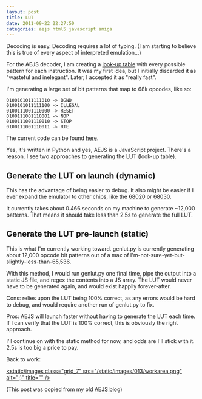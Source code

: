 ```yaml
---
layout: post
title: LUT
date: 2011-09-22 22:27:50
categories: aejs html5 javascript amiga
---
```


Decoding is easy. Decoding requires a lot of typing. (I am starting to believe this is true of every aspect of interpreted emulation...)


For the AEJS decoder, I am creating a [look-up table](http://en.wikipedia.org/wiki/Lookup_table) with every possible pattern for each instruction. It was my first idea, but I initially discarded it as "wasteful and inelegant". Later, I accepted it as "really fast".


I'm generating a large set of bit patterns that map to 68k opcodes, like so:

    0100101011111010 -> BGND
    0100101011111100 -> ILLEGAL
    0100111001110000 -> RESET
    0100111001110001 -> NOP
    0100111001110010 -> STOP
    0100111001110011 -> RTE

The current code can be found [here](https://github.com/mwcz/AEJS/blob/master/src/genlut.py).


Yes, it's written in Python and yes, AEJS is a JavaScript project.  There's a reason.  I see two approaches to generating the LUT (look-up table).


Generate the LUT on launch (dynamic)
------------------------------------


This has the advantage of being easier to debug.  It also might be easier if I ever expand the emulator to other chips, like the [68020](http://en.wikipedia.org/wiki/Motorola_68020) or [68030](http://en.wikipedia.org/wiki/Motorola_68030).


It currently takes about 0.466 seconds on my machine to generate ~12,000 patterns.  That means it should take less than 2.5s to generate the full LUT.



Generate the LUT pre-launch (static)
------------------------------------

This is what I'm currently working toward.  genlut.py is currently generating about 12,000 opcode bit patterns out of a max of I'm-not-sure-yet-but-slightly-less-than-65,536.

With this method, I would run genlut.py one final time, pipe the output into a static JS file, and regex the contents into a JS array.  The LUT would never have to be generated again, and would exist happily forever-after.

Cons: relies upon the LUT being 100% correct, as any errors would be hard to debug, and would require another run of genlut.py to fix.

Pros: AEJS will launch faster without having to generate the LUT each time.  If I can verify that the LUT is 100% correct, this is obviously the right approach.

I'll continue on with the static method for now, and odds are I'll stick with it.   2.5s is too big a price to pay.


Back to work:

[<static/images class="grid_7" src="/static/images/013/workarea.png" alt=":)" title="" />](/static/images/013/workarea.png)
<div class="clear"></div>

(This post was copied from my old [AEJS blog](http://aejs.blogspot.com/))
